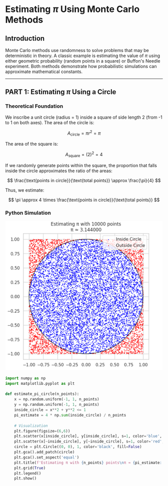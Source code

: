 # Estimating $\pi$ Using Monte Carlo Methods

## Introduction

Monte Carlo methods use randomness to solve problems that may be deterministic in theory. A classic example is estimating the value of $\pi$ using either geometric probability (random points in a square) or Buffon's Needle experiment. Both methods demonstrate how probabilistic simulations can approximate mathematical constants.

---

## PART 1: Estimating $\pi$ Using a Circle

### Theoretical Foundation

We inscribe a unit circle (radius = 1) inside a square of side length 2 (from -1 to 1 on both axes). The area of the circle is:

$$
A_{\text{circle}} = \pi r^2 = \pi
$$

The area of the square is:

$$
A_{\text{square}} = (2)^2 = 4
$$

If we randomly generate points within the square, the proportion that falls inside the circle approximates the ratio of the areas:

$$
\frac{\text{points in circle}}{\text{total points}} \approx \frac{\pi}{4}
$$

Thus, we estimate:

$$
\pi \approx 4 \times \frac{\text{points in circle}}{\text{total points}}
$$

### Python Simulation
![alt text](image-2.png)
```python
import numpy as np
import matplotlib.pyplot as plt

def estimate_pi_circle(n_points):
    x = np.random.uniform(-1, 1, n_points)
    y = np.random.uniform(-1, 1, n_points)
    inside_circle = x**2 + y**2 <= 1
    pi_estimate = 4 * np.sum(inside_circle) / n_points

    # Visualization
    plt.figure(figsize=(6,6))
    plt.scatter(x[inside_circle], y[inside_circle], s=1, color='blue', label='Inside Circle')
    plt.scatter(x[~inside_circle], y[~inside_circle], s=1, color='red', label='Outside Circle')
    circle = plt.Circle((0, 0), 1, color='black', fill=False)
    plt.gca().add_patch(circle)
    plt.gca().set_aspect('equal')
    plt.title(f'Estimating π with {n_points} points\nπ ≈ {pi_estimate:.6f}')
    plt.grid(True)
    plt.legend()
    plt.show()
